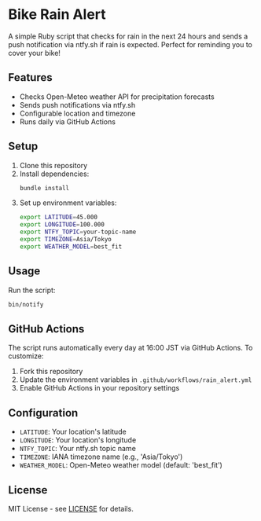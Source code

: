 # Bike Rain Alert

A simple Ruby script that checks for rain in the next 24 hours and sends a push notification via ntfy.sh if rain is expected. Perfect for reminding you to cover your bike!

## Features

- Checks Open-Meteo weather API for precipitation forecasts
- Sends push notifications via ntfy.sh
- Configurable location and timezone
- Runs daily via GitHub Actions

## Setup

1. Clone this repository
2. Install dependencies:
   ```bash
   bundle install
   ```
3. Set up environment variables:
   ```bash
   export LATITUDE=45.000
   export LONGITUDE=100.000
   export NTFY_TOPIC=your-topic-name
   export TIMEZONE=Asia/Tokyo
   export WEATHER_MODEL=best_fit
   ```

## Usage

Run the script:
```bash
bin/notify
```

## GitHub Actions

The script runs automatically every day at 16:00 JST via GitHub Actions. To customize:

1. Fork this repository
2. Update the environment variables in `.github/workflows/rain_alert.yml`
3. Enable GitHub Actions in your repository settings

## Configuration

- `LATITUDE`: Your location's latitude
- `LONGITUDE`: Your location's longitude
- `NTFY_TOPIC`: Your ntfy.sh topic name
- `TIMEZONE`: IANA timezone name (e.g., 'Asia/Tokyo')
- `WEATHER_MODEL`: Open-Meteo weather model (default: 'best_fit')

## License

MIT License - see [LICENSE](LICENSE) for details.
